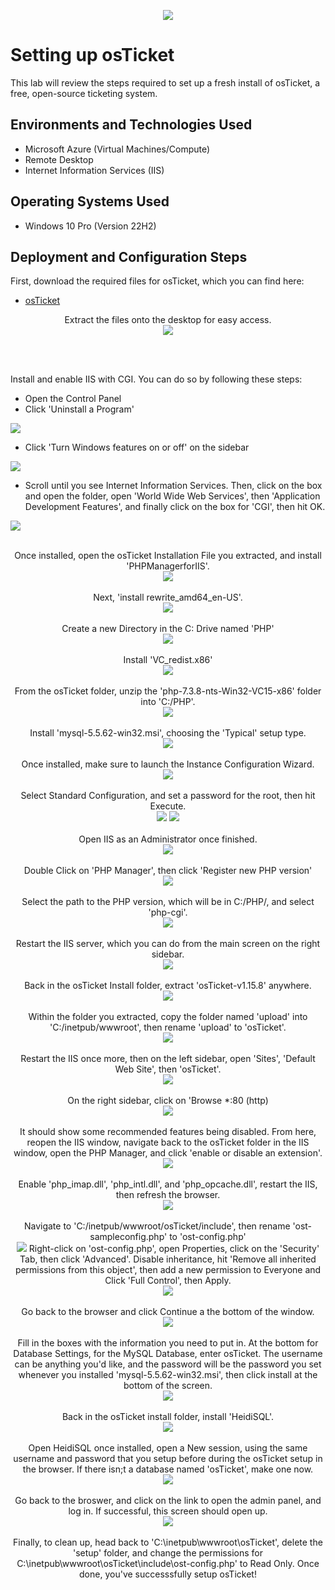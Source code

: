 <p align="center">
<img src=https://github.com/user-attachments/assets/1e9245e8-ffcf-4492-bf14-38f3c738a874 />
</p>

<h1>Setting up osTicket</h1>
This lab will review the steps required to set up a fresh install of osTicket, a free, open-source ticketing system.
<br/>


<h2>Environments and Technologies Used</h2>

- Microsoft Azure (Virtual Machines/Compute)
- Remote Desktop
- Internet Information Services (IIS)

<h2>Operating Systems Used </h2>

- Windows 10 Pro (Version 22H2)

<h2>Deployment and Configuration Steps</h2>

First, download the required files for osTicket, which you can find here:
  - [osTicket](https://drive.usercontent.google.com/download?id=1b3RBkXTLNGXbibeMuAynkfzdBC1NnqaD&export=download)

<p align="center">
Extract the files onto the desktop for easy access. <br/>
<img src=https://github.com/user-attachments/assets/442ea3e4-1ba3-4806-96cf-8c866cdcb7ed />
</p>
<br/>
<br/>
  
Install and enable IIS with CGI. You can do so by following these steps:<br/> 
  - Open the Control Panel <br/>
  - Click 'Uninstall a Program' <br/>
  <img src=https://github.com/user-attachments/assets/3ed28a2f-0b32-4a29-abe0-818724d0a398 />
  
  - Click 'Turn Windows features on or off' on the sidebar <br/>
  <img src=https://github.com/user-attachments/assets/034bd85f-d0d3-4fab-9f0b-ea1ae623adf6 />

  -  Scroll until you see Internet Information Services. Then, click on the box and open the folder, open 'World Wide Web Services', then 'Application Development Features', and finally click on the box for 'CGI', then hit OK. <br/>
  <img src=https://github.com/user-attachments/assets/0be47bbb-e21f-4d3e-886e-603932edec9d />
<br/>
<br/>

<p align="center">
Once installed, open the osTicket Installation File you extracted, and install 'PHPManagerforIIS'. <br/>
<img src=https://github.com/user-attachments/assets/88a81bb9-ac38-4a73-8f65-15f0b9fd39ee />
<br/>
<br/>
Next, 'install rewrite_amd64_en-US'. <br/>
<img src=https://github.com/user-attachments/assets/3125c9e7-65eb-4eb0-a87a-c54c11d5c835 />
<br/>
<br/>
Create a new Directory in the C: Drive named 'PHP' <br/>
<img src=https://github.com/user-attachments/assets/150847a5-1219-4506-849d-37973d9d2b29 />
<br/>
<br/>
Install 'VC_redist.x86' <br/>
<img src=https://github.com/user-attachments/assets/74e166ec-f36e-4ff9-a4bd-14bcc8775496 />
<br/>
<br/>
From the osTicket folder, unzip the 'php-7.3.8-nts-Win32-VC15-x86' folder into 'C:/PHP'. <br/>
<img src=https://github.com/user-attachments/assets/2a83b970-993a-4635-b487-671868c30e24 />
<br/>
<br/>
Install 'mysql-5.5.62-win32.msi', choosing the 'Typical' setup type. <br/>
<img src=https://github.com/user-attachments/assets/e64155f6-8d27-4310-9a01-474293cf6a2f />
<br/>
<br/>
Once installed, make sure to launch the Instance Configuration Wizard. <br/>
<img src=https://github.com/user-attachments/assets/8ecf2a87-de49-49ba-92b9-7d8da008425b />
<br/>
<br/>
Select Standard Configuration, and set a password for the root, then hit Execute. <br/>
<img src=https://github.com/user-attachments/assets/eb69d125-cea6-40fb-8c00-92cc1ca3ecfb />
<img src=https://github.com/user-attachments/assets/9900f087-29e7-4b77-94ff-3cc3ea5f90aa />
<br/>
<br/>
Open IIS as an Administrator once finished. <br/>
<img src=https://github.com/user-attachments/assets/471a64c0-5a86-4d69-9677-16e0dd929449 />
<br/>
<br/>
Double Click on 'PHP Manager', then click 'Register new PHP version' <br/>
<img src=https://github.com/user-attachments/assets/806cd12e-582c-4335-be7a-cc1c81f82d7f />
<br/>
<br/>
Select the path to the PHP version, which will be in C:/PHP/, and select 'php-cgi'. <br/>
<img src=https://github.com/user-attachments/assets/2a7f580b-9a80-4e48-a1f8-acc6c08c474e />
<br/>
<br/>
Restart the IIS server, which you can do from the main screen on the right sidebar. <br/>
<img src=https://github.com/user-attachments/assets/54055b81-a9ef-4562-b76b-aab3d14463d9 />
<br/>
<br/>
Back in the osTicket Install folder, extract 'osTicket-v1.15.8' anywhere. <br/>
<img src=https://github.com/user-attachments/assets/be6014f4-d516-46e8-b674-b424d9c685c6 />
<br/>
<br/>
Within the folder you extracted, copy the folder named 'upload' into 'C:/inetpub/wwwroot', then rename 'upload' to 'osTicket'. <br/>
<img src=https://github.com/user-attachments/assets/7033e888-a926-4197-9f54-1ab0eabc5e9c />
<br/>
<br/>
Restart the IIS once more, then on the left sidebar, open 'Sites', 'Default Web Site', then 'osTicket'. <br/>
<img src=https://github.com/user-attachments/assets/2170ce5b-411f-4668-b777-25423bdf34ec />
<br/>
<br/>
On the right sidebar, click on 'Browse *:80 (http) <br/>
<img src=https://github.com/user-attachments/assets/ce82c182-3dc6-464b-b52c-95f03747a2df />
<br/>
<br/>
It should show some recommended features being disabled. From here, reopen the IIS window, navigate back to the osTicket folder in the IIS window, open the PHP Manager, and click 'enable or disable an extension'. <br/>
<img src=https://github.com/user-attachments/assets/a5e3feda-cb94-494f-936d-4f547ac8ecc5 />
<br/>
<br/>
Enable 'php_imap.dll', 'php_intl.dll', and 'php_opcache.dll', restart the IIS, then refresh the browser. <br/>
<img src=https://github.com/user-attachments/assets/14932fd0-1623-4954-b5e8-5d06a53beae9 />
<br/>
<br/>
Navigate to 'C:/inetpub/wwwroot/osTicket/include', then rename 'ost-sampleconfig.php' to 'ost-config.php' <br/>
<img src=https://github.com/user-attachments/assets/d3caddb8-72c5-4766-8a82-c7338a80001b />
Right-click on 'ost-config.php', open Properties, click on the 'Security' Tab, then click 'Advanced'. Disable inheritance, hit 'Remove all inherited permissions from this object', then add a new permission to Everyone and Click 'Full Control', then Apply. <br/>
<img src=https://github.com/user-attachments/assets/a06059c4-674e-43a7-95c2-6a79f2dd957c />
<br/>
<br/>
Go back to the browser and click Continue a the bottom of the window. <br/>
<img src=https://github.com/user-attachments/assets/1583fc28-38fc-4580-9cb6-3ddf0162aeb5 />
<br/>
<br/>
Fill in the boxes with the information you need to put in. At the bottom for Database Settings, for the MySQL Database, enter osTicket. The username can be anything you'd like, and the password will be the password you set whenever you installed 'mysql-5.5.62-win32.msi', then click install at the bottom of the screen. <br/>
<img src=https://github.com/user-attachments/assets/3610fddc-6e18-45a0-941c-49c77dc7a3e6 />
<br/>
<br/>
Back in the osTicket install folder, install 'HeidiSQL'. <br/>
<img src=https://github.com/user-attachments/assets/b7c6d71a-5da9-4178-90fc-b39d5331fa0e />
<br/>
<br/>
Open HeidiSQL once installed, open a New session, using the same username and password that you setup before during the osTicket setup in the browser. If there isn;t a database named 'osTicket', make one now. <br/>
<img src=https://github.com/user-attachments/assets/ec15f4ab-c18f-4320-88c2-36c10f289fb3 />
<br/>
<br/>
Go back to the broswer, and click on the link to open the admin panel, and log in. If successful, this screen should open up. <br/>
<img src=https://github.com/user-attachments/assets/4cf6e824-7349-48a0-91ca-2e66945bc08a />
<br/>
<br/>
Finally, to clean up, head back to 'C:\inetpub\wwwroot\osTicket', delete the 'setup' folder, and change the permissions for C:\inetpub\wwwroot\osTicket\include\ost-config.php' to Read Only. Once done, you've successsfully setup osTicket!



























  



  



